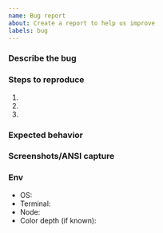 ```yaml
---
name: Bug report
about: Create a report to help us improve
labels: bug
---
```


### Describe the bug

### Steps to reproduce
1.
2.
3.

### Expected behavior

### Screenshots/ANSI capture

### Env
- OS:
- Terminal:
- Node:
- Color depth (if known):

